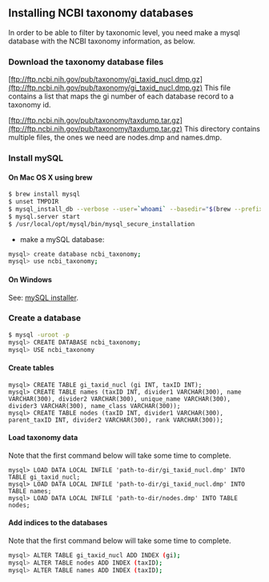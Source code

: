 ## Installing NCBI taxonomy databases

In order to be able to filter by taxonomic level, you need make a mysql database
with the NCBI taxonomy information, as below.

### Download the taxonomy database files

[ftp://ftp.ncbi.nih.gov/pub/taxonomy/gi_taxid_nucl.dmp.gz](ftp://ftp.ncbi.nih.gov/pub/taxonomy/gi_taxid_nucl.dmp.gz)
This file contains a list that maps the gi number of each database record to a taxonomy id.

[ftp://ftp.ncbi.nih.gov/pub/taxonomy/taxdump.tar.gz](ftp://ftp.ncbi.nih.gov/pub/taxonomy/taxdump.tar.gz)
This directory contains multiple files, the ones we need are nodes.dmp and names.dmp.

### Install mySQL

#### On Mac OS X using brew

```sh
$ brew install mysql
$ unset TMPDIR
$ mysql_install_db --verbose --user=`whoami` --basedir="$(brew --prefix mysql)" --datadir=/usr/local/var/mysql --tmpdir=/tmp
$ mysql.server start
$ /usr/local/opt/mysql/bin/mysql_secure_installation
```

* make a mySQL database:
```sh
mysql> create database ncbi_taxonomy;
mysql> use ncbi_taxonomy;
```

#### On Windows

See: [mySQL installer](http://dev.mysql.com/downloads/windows/installer/).


### Create a database

```sh
$ mysql -uroot -p
mysql> CREATE DATABASE ncbi_taxonomy;
mysql> USE ncbi_taxonomy
```

#### Create tables

```
mysql> CREATE TABLE gi_taxid_nucl (gi INT, taxID INT);
mysql> CREATE TABLE names (taxID INT, divider1 VARCHAR(300), name VARCHAR(300), divider2 VARCHAR(300), unique_name VARCHAR(300), divider3 VARCHAR(300), name_class VARCHAR(300));
mysql> CREATE TABLE nodes (taxID INT, divider1 VARCHAR(300), parent_taxID INT, divider2 VARCHAR(300), rank VARCHAR(300));
```

#### Load taxonomy data

Note that the first command below will take some time to complete.

```
mysql> LOAD DATA LOCAL INFILE 'path-to-dir/gi_taxid_nucl.dmp' INTO TABLE gi_taxid_nucl;
mysql> LOAD DATA LOCAL INFILE 'path-to-dir/gi_taxid_nucl.dmp' INTO TABLE names;
mysql> LOAD DATA LOCAL INFILE 'path-to-dir/nodes.dmp' INTO TABLE nodes;
```

#### Add indices to the databases

Note that the first command below will take some time to complete.

```sh
mysql> ALTER TABLE gi_taxid_nucl ADD INDEX (gi);
mysql> ALTER TABLE nodes ADD INDEX (taxID);
mysql> ALTER TABLE names ADD INDEX (taxID);
```
